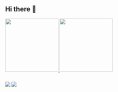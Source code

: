 ## Hi there 👋
 <div>
  <a href="https://github.com/luankevinferreira">
  <img height="170em" src="https://github-readme-stats.vercel.app/api?username=luankevinferreira&show_icons=true&theme=dark&include_all_commits=true&count_private=true"/>
  <img height="170em" src="https://github-readme-stats.vercel.app/api/top-langs/?username=luankevinferreira&layout=compact&langs_count=7&theme=dark"/>
</div>
  
  ##
 
<div> 
  <a href="https://www.linkedin.com/in/luankevinferreira" target="_blank"><img src="https://img.shields.io/badge/-LinkedIn-%230077B5?style=for-the-badge&logo=linkedin&logoColor=white" target="_blank"></a> 
   <a href="https://stackoverflow.com/users/4588977/luan-kevin-ferreira?tab=profile" target="_blank"><img src="https://img.shields.io/badge/Stack_Overflow-FE7A16?style=for-the-badge&logo=stack-overflow&logoColor=white" target="_blank"></a> 
</div>
